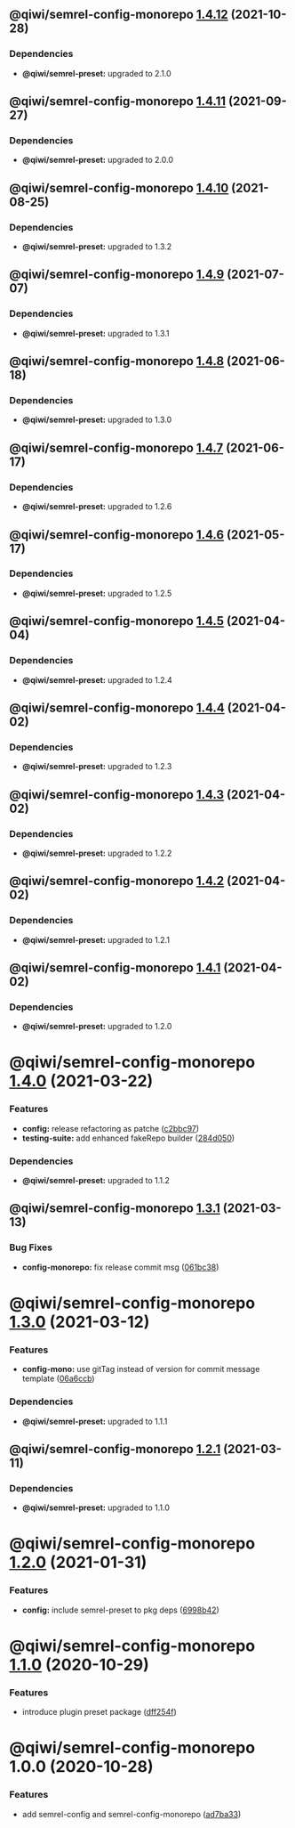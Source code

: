 ## @qiwi/semrel-config-monorepo [1.4.12](https://github.com/qiwi/semantic-release-toolkit/compare/@qiwi/semrel-config-monorepo@1.4.11...@qiwi/semrel-config-monorepo@1.4.12) (2021-10-28)





### Dependencies

* **@qiwi/semrel-preset:** upgraded to 2.1.0

## @qiwi/semrel-config-monorepo [1.4.11](https://github.com/qiwi/semantic-release-toolkit/compare/@qiwi/semrel-config-monorepo@1.4.10...@qiwi/semrel-config-monorepo@1.4.11) (2021-09-27)





### Dependencies

* **@qiwi/semrel-preset:** upgraded to 2.0.0

## @qiwi/semrel-config-monorepo [1.4.10](https://github.com/qiwi/semantic-release-toolkit/compare/@qiwi/semrel-config-monorepo@1.4.9...@qiwi/semrel-config-monorepo@1.4.10) (2021-08-25)





### Dependencies

* **@qiwi/semrel-preset:** upgraded to 1.3.2

## @qiwi/semrel-config-monorepo [1.4.9](https://github.com/qiwi/semantic-release-toolkit/compare/@qiwi/semrel-config-monorepo@1.4.8...@qiwi/semrel-config-monorepo@1.4.9) (2021-07-07)





### Dependencies

* **@qiwi/semrel-preset:** upgraded to 1.3.1

## @qiwi/semrel-config-monorepo [1.4.8](https://github.com/qiwi/semantic-release-toolkit/compare/@qiwi/semrel-config-monorepo@1.4.7...@qiwi/semrel-config-monorepo@1.4.8) (2021-06-18)





### Dependencies

* **@qiwi/semrel-preset:** upgraded to 1.3.0

## @qiwi/semrel-config-monorepo [1.4.7](https://github.com/qiwi/semantic-release-toolkit/compare/@qiwi/semrel-config-monorepo@1.4.6...@qiwi/semrel-config-monorepo@1.4.7) (2021-06-17)





### Dependencies

* **@qiwi/semrel-preset:** upgraded to 1.2.6

## @qiwi/semrel-config-monorepo [1.4.6](https://github.com/qiwi/semantic-release-toolkit/compare/@qiwi/semrel-config-monorepo@1.4.5...@qiwi/semrel-config-monorepo@1.4.6) (2021-05-17)





### Dependencies

* **@qiwi/semrel-preset:** upgraded to 1.2.5

## @qiwi/semrel-config-monorepo [1.4.5](https://github.com/qiwi/semantic-release-toolkit/compare/@qiwi/semrel-config-monorepo@1.4.4...@qiwi/semrel-config-monorepo@1.4.5) (2021-04-04)





### Dependencies

* **@qiwi/semrel-preset:** upgraded to 1.2.4

## @qiwi/semrel-config-monorepo [1.4.4](https://github.com/qiwi/semantic-release-toolkit/compare/@qiwi/semrel-config-monorepo@1.4.3...@qiwi/semrel-config-monorepo@1.4.4) (2021-04-02)





### Dependencies

* **@qiwi/semrel-preset:** upgraded to 1.2.3

## @qiwi/semrel-config-monorepo [1.4.3](https://github.com/qiwi/semantic-release-toolkit/compare/@qiwi/semrel-config-monorepo@1.4.2...@qiwi/semrel-config-monorepo@1.4.3) (2021-04-02)





### Dependencies

* **@qiwi/semrel-preset:** upgraded to 1.2.2

## @qiwi/semrel-config-monorepo [1.4.2](https://github.com/qiwi/semantic-release-toolkit/compare/@qiwi/semrel-config-monorepo@1.4.1...@qiwi/semrel-config-monorepo@1.4.2) (2021-04-02)





### Dependencies

* **@qiwi/semrel-preset:** upgraded to 1.2.1

## @qiwi/semrel-config-monorepo [1.4.1](https://github.com/qiwi/semantic-release-toolkit/compare/@qiwi/semrel-config-monorepo@1.4.0...@qiwi/semrel-config-monorepo@1.4.1) (2021-04-02)





### Dependencies

* **@qiwi/semrel-preset:** upgraded to 1.2.0

# @qiwi/semrel-config-monorepo [1.4.0](https://github.com/qiwi/semantic-release-toolkit/compare/@qiwi/semrel-config-monorepo@1.3.1...@qiwi/semrel-config-monorepo@1.4.0) (2021-03-22)


### Features

* **config:** release refactoring as patche ([c2bbc97](https://github.com/qiwi/semantic-release-toolkit/commit/c2bbc97e4e265e839e034671bf629210ae99db45))
* **testing-suite:** add enhanced fakeRepo builder ([284d050](https://github.com/qiwi/semantic-release-toolkit/commit/284d050076fc776b7199b967295b219fe2d3e672))





### Dependencies

* **@qiwi/semrel-preset:** upgraded to 1.1.2

## @qiwi/semrel-config-monorepo [1.3.1](https://github.com/qiwi/semantic-release-toolkit/compare/@qiwi/semrel-config-monorepo@1.3.0...@qiwi/semrel-config-monorepo@1.3.1) (2021-03-13)


### Bug Fixes

* **config-monorepo:** fix release commit msg ([061bc38](https://github.com/qiwi/semantic-release-toolkit/commit/061bc38ec8890637db5acd676da0e3f04bae07f7))

# @qiwi/semrel-config-monorepo [1.3.0](https://github.com/qiwi/semantic-release-toolkit/compare/@qiwi/semrel-config-monorepo@1.2.1...@qiwi/semrel-config-monorepo@1.3.0) (2021-03-12)


### Features

* **config-mono:** use gitTag instead of version for commit message template ([06a6ccb](https://github.com/qiwi/semantic-release-toolkit/commit/06a6ccb9e2e203d0ff1a457942c1a0c76dcbdf90))





### Dependencies

* **@qiwi/semrel-preset:** upgraded to 1.1.1

## @qiwi/semrel-config-monorepo [1.2.1](https://github.com/qiwi/semantic-release-toolkit/compare/@qiwi/semrel-config-monorepo@1.2.0...@qiwi/semrel-config-monorepo@1.2.1) (2021-03-11)





### Dependencies

* **@qiwi/semrel-preset:** upgraded to 1.1.0

# @qiwi/semrel-config-monorepo [1.2.0](https://github.com/qiwi/semantic-release-toolkit/compare/@qiwi/semrel-config-monorepo@1.1.0...@qiwi/semrel-config-monorepo@1.2.0) (2021-01-31)


### Features

* **config:** include semrel-preset to pkg deps ([6998b42](https://github.com/qiwi/semantic-release-toolkit/commit/6998b4212df4665274b43978ca7ab2fad58b37ec))

# @qiwi/semrel-config-monorepo [1.1.0](https://github.com/qiwi/semantic-release-toolkit/compare/@qiwi/semrel-config-monorepo@1.0.0...@qiwi/semrel-config-monorepo@1.1.0) (2020-10-29)


### Features

* introduce plugin preset package ([dff254f](https://github.com/qiwi/semantic-release-toolkit/commit/dff254ff4b4d5088e165acb97e28f9e40f84bd20))

# @qiwi/semrel-config-monorepo 1.0.0 (2020-10-28)


### Features

* add semrel-config and semrel-config-monorepo ([ad7ba33](https://github.com/qiwi/semantic-release-toolkit/commit/ad7ba33cf6f6705c1f1f1919c197d5ad7345de4b))
